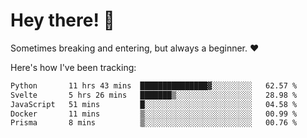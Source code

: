 # Hey there! 👋
Sometimes breaking and entering, but always a beginner. ❤️

Here's how I've been tracking:
<!--START_SECTION:waka-->

```txt
Python       11 hrs 43 mins  ███████████████▓░░░░░░░░░   62.57 %
Svelte       5 hrs 26 mins   ███████▒░░░░░░░░░░░░░░░░░   28.98 %
JavaScript   51 mins         █░░░░░░░░░░░░░░░░░░░░░░░░   04.58 %
Docker       11 mins         ▒░░░░░░░░░░░░░░░░░░░░░░░░   00.99 %
Prisma       8 mins          ▒░░░░░░░░░░░░░░░░░░░░░░░░   00.76 %
```

<!--END_SECTION:waka-->
